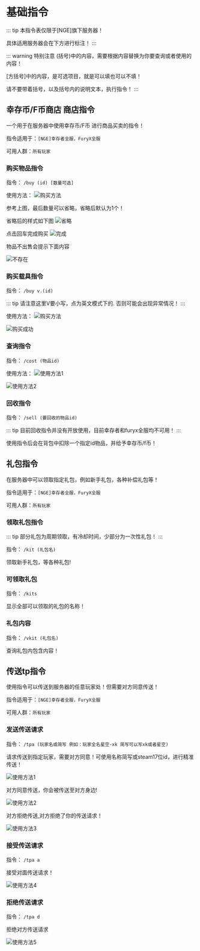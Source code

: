 # 基础指令
::: tip
本指令表仅限于[NGE]旗下服务器！

具体适用服务器会在下方进行标注！
:::

::: warning 特别注意
(括号)中的内容，需要根据内容替换为你要查询或者使用的内容！

[方括号]中的内容，是可选项目，就是可以填也可以不填！

请不要带着括号，以及括号内的说明文本，执行指令！
:::

## 幸存币/F币商店 商店指令 <Badge type="tip" text="公开" vertical="top" />

一个用于在服务器中使用幸存币/F币 进行商品买卖的指令！

指令适用于：`[NGE]幸存者全服，FuryX全服`

可用人群：`所有玩家`

### 购买物品指令

指令： `/buy (id) [数量可选]`

使用方法：
 ![购买方法](/imag/buy1.png)

参考上图，最后数量可以省略，省略后默认为1个！

省略后的样式如下图
 ![省略](/imag/buy2.png)

点击回车完成购买
 ![完成](/imag/buy3.png)

物品不出售会提示下面内容

 ![不存在](/imag/buyerror.png)

### 购买载具指令

指令： `/buy v.(id)`

::: tip
请注意这里V要小写，点为英文模式下的. 否则可能会出现异常情况！
:::

使用方法：
![购买方法](/imag/buy4.png)

![购买成功](/imag/buy5.png)

### 查询指令

指令： `/cost (物品id)`

使用方法：
![使用方法1](/imag/cost1.png)

![使用方法2](/imag/cost2.png)

### 回收指令
指令： `/sell (要回收的物品id)`

::: tip
目前回收指令并没有开放使用，目前幸存者和furyx全服均不可用！
:::

使用指令后会在背包中扣除一个指定id物品，并给予幸存币/f币！


## 礼包指令 <Badge type="tip" text="公开" vertical="top" />

在服务器中可以领取指定礼包，例如新手礼包，各种补偿礼包等！

指令适用于：`[NGE]幸存者全服，FuryX全服`

可用人群：`所有玩家`

### 领取礼包指令

::: tip
部分礼包为周期领取，有冷却时间，少部分为一次性礼包！
:::

指令： `/kit (礼包名)`

领取新手礼包，等各种礼包!

### 可领取礼包

指令： `/kits`

显示全部可以领取的礼包的名称！

### 礼包内容

指令： `/vkit (礼包名)`

查询礼包内包含内容！

## 传送tp指令 <Badge type="tip" text="公开" vertical="top" />
使用指令可以传送到服务器的任意玩家处！但需要对方同意传送！

指令适用于：`[NGE]幸存者全服，FuryX全服`

可用人群：`所有玩家`

### 发送传送请求

指令： `/tpa (玩家名或简写 例如：玩家全名星空-xk 简写可以写xk或者星空)`

请求传送到指定玩家，需要对方同意！可使用名称简写或steam17位id，进行精准传送！

![使用方法1](/imag/tpa1.png)

对方同意传送，你会被传送至对方身边!

![使用方法2](/imag/tpa4.png)

对方拒绝传送,对方拒绝了你的传送请求！

![使用方法3](/imag/tpa6.png)

### 接受传送请求

指令： `/tpa a`

接受对面传送请求！

![使用方法4](/imag/tpa2.png)

### 拒绝传送请求

指令： `/tpa d`

拒绝对方传送请求

![使用方法5](/imag/tpa3.png)

